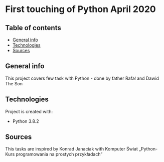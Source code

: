 # First touching of Python April 2020
## Table of contents
* [General info](#general-info)
* [Technologies](#technologies)
* [Sources](#Sources)

## General info
This project covers few task with Python  - done by father Rafał and Dawid The Son
	
## Technologies
Project is created with:
* Python 3.8.2

## Sources
This tasks are inspired by Konrad Janaciak with Komputer Świat  „Python- Kurs programowania na prostych przykładach”
